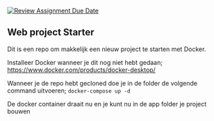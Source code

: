 [![Review Assignment Due Date](https://classroom.github.com/assets/deadline-readme-button-22041afd0340ce965d47ae6ef1cefeee28c7c493a6346c4f15d667ab976d596c.svg)](https://classroom.github.com/a/NRqkWwyr)
<h2>Web project Starter</h2>
Dit is een repo om makkelijk een nieuw project te starten met Docker.

Installeer Docker wanneer je dit nog niet hebt gedaan; https://www.docker.com/products/docker-desktop/

Wanneer je de repo hebt gecloned doe je in de folder de volgende command uitvoeren; ```docker-compose up -d```

De docker container draait nu en je kunt nu in de app folder je project bouwen
